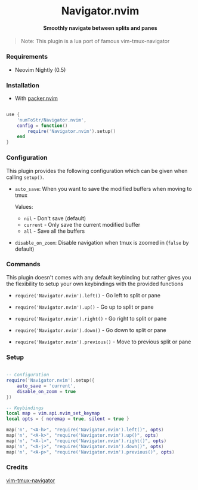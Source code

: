 <h1 align='center'>Navigator.nvim</h1>

<h4 align='center'>Smoothly navigate between splits and panes</h4>

> Note: This plugin is a lua port of famous vim-tmux-navigator

### Requirements

-   Neovim Nightly (0.5)

### Installation

-   With [packer.nvim](https://github.com/wbthomason/packer.nvim)

```lua

use {
    'numToStr/Navigator.nvim',
    config = function()
        require('Navigator.nvim').setup()
    end
}

```

### Configuration

This plugin provides the following configuration which can be given when calling `setup()`.

-   `auto_save`: When you want to save the modified buffers when moving to tmux

    Values:

    -   `nil` - Don't save (default)
    -   `current` - Only save the current modified buffer
    -   `all` - Save all the buffers

-   `disable_on_zoom`: Disable navigation when tmux is zoomed in (`false` by default)

### Commands

This plugin doesn't comes with any default keybinding but rather gives you the flexibility to setup your own keybindings with the provided functions

-   `require('Navigator.nvim').left()` - Go left to split or pane

-   `require('Navigator.nvim').up()` - Go up to split or pane

-   `require('Navigator.nvim').right()` - Go right to split or pane

-   `require('Navigator.nvim').down()` - Go down to split or pane

-   `require('Navigator.nvim').previous()` - Move to previous split or pane

### Setup

```lua

-- Configuration
require('Navigator.nvim').setup({
    auto_save = 'current',
    disable_on_zoom = true
})

-- Keybindings
local map = vim.api.nvim_set_keymap
local opts = { noremap = true, silent = true }

map('n', "<A-h>", "require('Navigator.nvim').left()", opts)
map('n', "<A-k>", "require('Navigator.nvim').up()", opts)
map('n', "<A-l>", "require('Navigator.nvim').right()", opts)
map('n', "<A-j>", "require('Navigator.nvim').down()", opts)
map('n', "<A-p>", "require('Navigator.nvim').previous()", opts)
```

### Credits

[vim-tmux-navigator](https://github.com/christoomey/vim-tmux-navigator)
